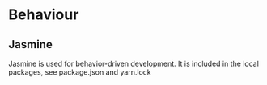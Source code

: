 # Behaviour

## Jasmine

Jasmine is used for behavior-driven development. It is included in the local packages, see package.json and yarn.lock

